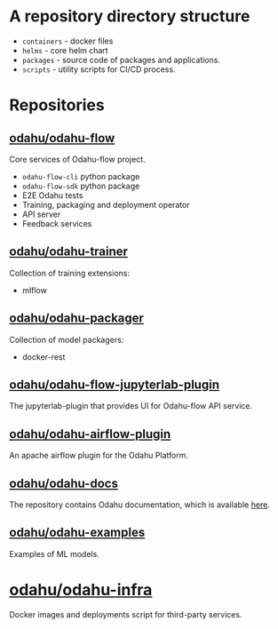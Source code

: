 # A repository directory structure

* `containers` - docker files
* `helms` - core helm chart
* `packages` - source code of packages and applications.
* `scripts` - utility scripts for CI/CD process.

# Repositories

## [odahu/odahu-flow](https://github.com/odahu/odahu-flow)

Core services of Odahu-flow project.

* `odahu-flow-cli` python package
* `odahu-flow-sdk` python package
* E2E Odahu tests
* Training, packaging and deployment operator
* API server
* Feedback services

## [odahu/odahu-trainer](https://github.com/odahu/odahu-trainer)

Collection of training extensions:
* mlflow

## [odahu/odahu-packager](https://github.com/odahu/odahu-packager)

Collection of model packagers:
* docker-rest

## [odahu/odahu-flow-jupyterlab-plugin](https://github.com/odahu/odahu-flow-jupyterlab-plugin)

The jupyterlab-plugin that provides UI for Odahu-flow API service.

## [odahu/odahu-airflow-plugin](https://github.com/odahu/odahu-airflow-plugin)

An apache airflow plugin for the Odahu Platform.

## [odahu/odahu-docs](https://github.com/odahu/odahu-docs)

The repository contains Odahu documentation, which is available [here](https://docs.odahu.org/).

## [odahu/odahu-examples](https://github.com/odahu/odahu-examples)

Examples of ML models.

# [odahu/odahu-infra](https://github.com/odahu/odahu-infra)

Docker images and deployments script for third-party services.
